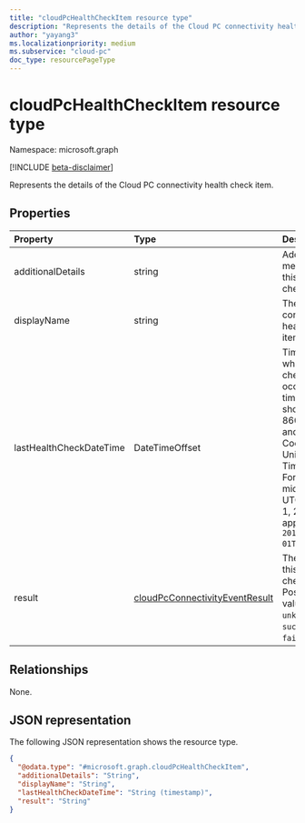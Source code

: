 ```yaml
---
title: "cloudPcHealthCheckItem resource type"
description: "Represents the details of the Cloud PC connectivity health check item."
author: "yayang3"
ms.localizationpriority: medium
ms.subservice: "cloud-pc"
doc_type: resourcePageType
---
```


# cloudPcHealthCheckItem resource type

Namespace: microsoft.graph

[!INCLUDE [beta-disclaimer](../../includes/beta-disclaimer.md)]

Represents the details of the Cloud PC connectivity health check item.

## Properties
|Property|Type|Description|
|:---|:---|:---|
|additionalDetails|string|Additional message for this health check.|
|displayName|string|The connectivity health check item name.|
|lastHealthCheckDateTime|DateTimeOffset|Timestamp when the last check occurs. The timestamp is shown in ISO 8601 format and Coordinated Universal Time (UTC). For example, midnight UTC on Jan 1, 2014 appears as `2014-01-01T00:00:00Z`. |
|result|[cloudPcConnectivityEventResult](../resources/cloudpcconnectivityevent.md#cloudpcconnectivityeventresult-values)|The result of this health check item. Possible values are: `unknown`, `success`, `failure`.|

## Relationships
None.

## JSON representation
The following JSON representation shows the resource type.
<!-- {
  "blockType": "resource",
  "@odata.type": "microsoft.graph.cloudPcHealthCheckItem"
}
-->
``` json
{
  "@odata.type": "#microsoft.graph.cloudPcHealthCheckItem",
  "additionalDetails": "String",
  "displayName": "String",
  "lastHealthCheckDateTime": "String (timestamp)",
  "result": "String"
}
```